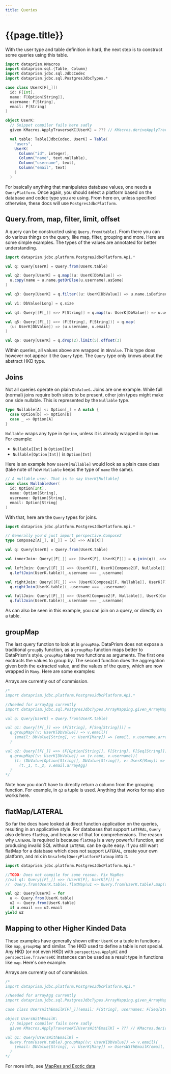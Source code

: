 ```yaml
---
title: Queries
---
```


# {{page.title}}

With the user type and table definition in hard, the next step is to construct some queries using this table.

```scala 3 sc-name:User.scala
import dataprism.KMacros
import dataprism.sql.{Table, Column}
import dataprism.jdbc.sql.JdbcCodec
import dataprism.jdbc.sql.PostgresJdbcTypes.*

case class UserK[F[_]](
  id: F[Int],
  name: F[Option[String]],
  username: F[String],
  email: F[String]
)

object UserK:
  // Snippet compiler fails here sadly
  given KMacros.ApplyTraverseKC[UserK] = ??? // KMacros.deriveApplyTraverseKC[UserK]

  val table: Table[JdbcCodec, UserK] = Table(
    "users",
    UserK(
      Column("id", integer),
      Column("name", text.nullable),
      Column("username", text),
      Column("email", text)
    )
  )
```

For basically anything that manipulates database values, one needs a `QueryPlatform`. Once again,
you
should select a platform based on the database and codec type you are using. From here on, unless
specified otherwise, these docs will use `PostgresJdbcPlatform`.

## Query.from, map, filter, limit, offset

A query can be constructed using `Query.from(table)`. From there you can do various things on the
query, like map, filter, grouping and more. Here are some simple examples. The types of the values
are annotated for better understanding.

```scala 3 sc-compile-with:User.scala
import dataprism.jdbc.platform.PostgresJdbcPlatform.Api.*

val q: Query[UserK] = Query.from(UserK.table)

val q2: Query[UserK] = q.map((u: UserK[DbValue]) =>
  u.copy(name = u.name.getOrElse(u.username).asSome)
)

val q3: Query[UserK] = q.filter((u: UserK[DbValue]) => u.name.isDefined)

val v1: DbValue[Long] = q.size

val q4: Query[[F[_]] =>> F[String]] = q.map((u: UserK[DbValue]) => u.username)

val q5: Query[[F[_]] =>> (F[String], F[String])] = q.map(
  (u: UserK[DbValue]) => (u.username, u.email)
)

val q6: Query[UserK] = q.drop(2).limit(5).offset(3)
``` 

Within queries, all values above are wrapped in `DbValue`. This type does however not appear it the
`Query` type. The `Query` type only knows about the abstract HKD type.

## Joins

Not all queries operate on plain `DbValue`s. Joins are one example. While full (normal) joins
require both sides to be present, other join types might make one side nullable. This is represented
by the `Nullable` type.

```scala 3
type Nullable[A] <: Option[_] = A match {
  case Option[b] => Option[b]
  case _ => Option[A]
}
```

`Nullable` wraps any type in `Option`, unless it is already wrapped in `Option`. For example:

* `Nullable[Int]` is `Option[Int]`
* `Nullable[Option[Int]]` is `Option[Int]`

Here is an example how `UserK[Nullable]` would look as a plain case class (take note of how
`Nullable` keeps the type of `name` the same).

```scala 3
// A nullable user. That is to say UserK[Nullable] 
case class NullableUser(
  id: Option[Int],
  name: Option[String],
  username: Option[String],
  email: Option[String]
)
```

With that, here are the `Query` types for joins.

```scala 3 sc-compile-with:User.scala
import dataprism.jdbc.platform.PostgresJdbcPlatform.Api.*

// Generally you'd just import perspective.Compose2
type Compose2[A[_], B[_]] = [X] =>> A[B[X]]

val q: Query[UserK] = Query.from(UserK.table)

val innerJoin: Query[[F[_]] =>> (UserK[F], UserK[F])] = q.join(q)(_.username === _.username)

val leftJoin: Query[[F[_]] =>> (UserK[F], UserK[Compose2[F, Nullable]])] =
  q.leftJoin(UserK.table)(_.username === _.username)

val rightJoin: Query[[F[_]] =>> (UserK[Compose2[F, Nullable]], UserK[F])] =
  q.rightJoin(UserK.table)(_.username === _.username)

val fullJoin: Query[[F[_]] =>> (UserK[Compose2[F, Nullable]], UserK[Compose2[F, Nullable]])] =
  q.fullJoin(UserK.table)(_.username === _.username)
```

As can also be seen in this example, you can join on a query, or directly on a table.

## groupMap

The last query function to look at is `groupMap`. DataPrism does not expose a
traditional `groupBy` function, as a `groupMap` function maps better to DataPrism's style.
`groupMap` takes two functions as arguments. The first one exctracts the values to group by.
The second function does the aggregation given both the extracted value, and the values of the
query, which are now wrapped in `Many`. Here are some examples:

Arrays are currently out of commission.

```scala 3 sc-compile-with:User.scala
/*
import dataprism.jdbc.platform.PostgresJdbcPlatform.Api.*

//Needed for arrayAgg currently
import dataprism.jdbc.sql.PostgresJdbcTypes.ArrayMapping.given_ArrayMapping_A

val q: Query[UserK] = Query.from(UserK.table)

val q1: Query[[F[_]] =>> (F[String], F[Seq[String]])] =
  q.groupMap((v: UserK[DbValue]) => v.email)(
    (email: DbValue[String], v: UserK[Many]) => (email, v.username.arrayAgg)
  )

val q2: Query[[F[_]] =>> (F[Option[String]], F[String], F[Seq[String]])] =
  q.groupMap((v: UserK[DbValue]) => (v.name, v.username))(
    (t: (DbValue[Option[String]], DbValue[String]), v: UserK[Many]) =>
      (t._1, t._2, v.email.arrayAgg)
  )
*/
```

Note how you don't have to directly return a column from the grouping function. For example, in `q3`
a tuple is used. Anything that works for `map` also works here.

## flatMap/LATERAL

So far the docs have looked at direct function application on the queries, resulting in an
applicative style. For databases that support `LATERAL`, `Query` also defines `flatMap`, and 
because of that for comprehensions. The reason why `LATERAL` is required is because `flatMap` is a 
very powerful function, and producing invalid SQL without `LATERAL` can be quite easy. If you still
want flatMap for a database which does not support `LATERAL`, create your own platform, and mix in
`UnsafeSqlQueryPlatformFlatmap` into it.

```scala 3 sc-compile-with:User.scala
import dataprism.jdbc.platform.PostgresJdbcPlatform.Api.*

//TODO: Does not compile for some reason. Fix MapRes
//val q1: Query[[F[_]] =>> (UserK[F], UserK[F])] =
//  Query.from(UserK.table).flatMap(u1 => Query.from(UserK.table).map(u2 => (u1, u2)))

val q2: Query[UserK] = for
  u <- Query.from(UserK.table)
  u2 <- Query.from(UserK.table)
  if u.email === u2.email
yield u2
```

## Mapping to other Higher Kinded Data

These examples have generally shown either `UserK` or a tuple in functions like `map`, `groupMap`
and similar. The HKD used to define a table is not special. Any HKD (or not even HKD)
with `perspective.ApplyKC` and `perspective.TraverseKC` instances can be used as a result type in
functions like `map`. Here's one example:

Arrays are currently out of commission.

```scala 3 sc-compile-with:User.scala
/*
import dataprism.jdbc.platform.PostgresJdbcPlatform.Api.*

//Needed for arrayAgg currently
import dataprism.jdbc.sql.PostgresJdbcTypes.ArrayMapping.given_ArrayMapping_A

case class UsersWithEmailK[F[_]](email: F[String], usernames: F[Seq[String]])

object UsersWithEmailK:
  // Snippet compiler fails here sadly
  given KMacros.ApplyTraverseKC[UsersWithEmailK] = ??? // KMacros.deriveApplyTraverseKC[UsersWithEmailK]

val q1: Query[UsersWithEmailK] =
  Query.from(UserK.table).groupMap((v: UserK[DbValue]) => v.email)(
    (email: DbValue[String], v: UserK[Many]) => UsersWithEmailK(email, v.username.arrayAgg)
  )
*/
```

For more info, see [MapRes and Exotic data](07_mapres_exotic_data.md)
